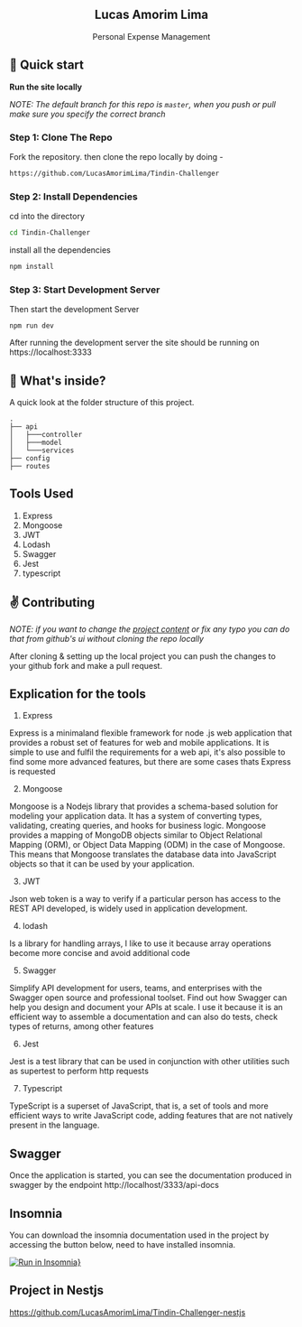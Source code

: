 <p align="center">
    <h2 align="center">Lucas Amorim Lima</h2>
</p> 
<p align="center">Personal Expense Management</p>

## :rocket: Quick start

**Run the site locally**

_NOTE: The default branch for this repo is `master`, when you push or pull make sure you specify the correct branch_

### Step 1: Clone The Repo

Fork the repository. then clone the repo locally by doing -

```bash
https://github.com/LucasAmorimLima/Tindin-Challenger
```

### Step 2: Install Dependencies

cd into the directory

```bash
cd Tindin-Challenger
```

install all the dependencies
```bash
npm install
```

### Step 3: Start Development Server

Then start the development Server
```
npm run dev
```

After running the development server the site should be running on https://localhost:3333


## :open_file_folder: What's inside?

A quick look at the folder structure of this project.

    .
    ├── api
    │   ├───controller
    │   ├───model
    │   └───services
    ├── config
    ├── routes


## Tools Used

1. Express
2. Mongoose
3. JWT
4. Lodash
5. Swagger
6. Jest
7. typescript

## :v: Contributing

*NOTE: if you want to change the [project content](./content) or fix any typo you can do that from github's ui without cloning the repo locally*

After cloning & setting up the local project you can push the changes to your github fork and make a pull request.

## Explication for the tools

1. Express
  
 Express is a minimaland flexible framework for node .js web application that provides a robust set of features for web and mobile applications.
  It is simple to use and fulfil the requirements for a web api, it's also possible to find some more advanced features, but there are some cases thats Express is requested
  
2. Mongoose

  Mongoose is a Nodejs library that provides a schema-based solution for modeling your application data. It has a system of converting types, validating, creating queries, and hooks for business logic.
  Mongoose provides a mapping of MongoDB objects similar to Object Relational Mapping (ORM), or Object Data Mapping (ODM) in the case of Mongoose. This means that Mongoose translates the database data into JavaScript objects so that it can be used by your application.
  
3. JWT

  Json web token is a way to verify if a particular person has access to the REST API developed, is widely used in application development.
  
4. lodash

  Is a library for handling arrays, I like to use it because array operations become more concise and avoid additional code
  
5. Swagger

  Simplify API development for users, teams, and enterprises with the Swagger open source and professional toolset. Find out how Swagger can help you design and document your APIs at scale.
  I use it because it is an efficient way to assemble a documentation and can also do tests, check types of returns, among other features
  
6. Jest

  Jest is a test library that can be used in conjunction with other utilities such as supertest to perform http requests
  
7. Typescript

  TypeScript is a superset of JavaScript, that is, a set of tools and more efficient ways to write JavaScript code, adding features that are not natively present in the language.

## Swagger

Once the application is started, you can see the documentation produced in swagger by the endpoint http://localhost/3333/api-docs

## Insomnia 

You can download the insomnia documentation used in the project by accessing the button below, need to have installed insomnia.

[![Run in Insomnia}](https://insomnia.rest/images/run.svg)](https://insomnia.rest/run/?label=TinDin&uri=https%3A%2F%2Fgithub.com%2FLucasAmorimLima%2FLucasAmorimLima%2Fblob%2Fmain%2FInsomnia_tindin)

## Project in Nestjs

https://github.com/LucasAmorimLima/Tindin-Challenger-nestjs


